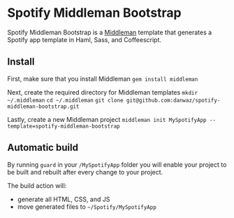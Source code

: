 Spotify Middleman Bootstrap
===========================
Spotify Middleman Bootstrap is a [Middleman](http://middlemanapp.com/) template that generates a Spotify app template in Haml, Sass, and Coffeescript.

Install
-------
First, make sure that you install Middleman
		`gem install middleman`

Next, create the required directory for Middleman templates
		`mkdir ~/.middleman`
		`cd ~/.middleman`
		`git clone git@github.com:danwaz/spotify-middleman-bootstrap.git`

Lastly, create a new Middleman project
		`middleman init MySpotifyApp --template=spotify-middleman-bootstrap`

Automatic build
---------------

By running `guard` in your `/MySpotifyApp` folder you will enable your project to be built and rebuilt after every change to your project.

The build action will:
*	generate all HTML, CSS, and JS
*	move generated files to `~/Spotify/MySpotifyApp` 

